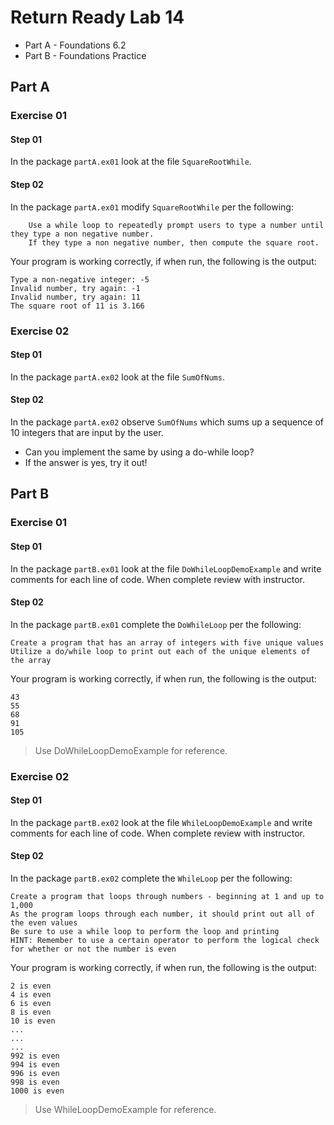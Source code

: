 # Return Ready Lab 14

* Part A - Foundations 6.2
* Part B - Foundations Practice

## Part A

### Exercise 01

#### Step 01

In the package `partA.ex01` look at the file `SquareRootWhile`.

#### Step 02

In the package `partA.ex01` modify `SquareRootWhile` per the following:

        Use a while loop to repeatedly prompt users to type a number until they type a non negative number. 
        If they type a non negative number, then compute the square root.

Your program is working correctly, if when run, the following is the output:
```
Type a non-negative integer: -5
Invalid number, try again: -1
Invalid number, try again: 11
The square root of 11 is 3.166
```

### Exercise 02

#### Step 01

In the package `partA.ex02` look at the file `SumOfNums`.

#### Step 02

In the package `partA.ex02` observe `SumOfNums` which sums up a
sequence of 10 integers that are input by the user.

* Can you implement the same by using a do-while loop?
* If the answer is yes, try it out!


## Part B

### Exercise 01

#### Step 01

In the package `partB.ex01` look at the file `DoWhileLoopDemoExample` and write comments for each line of code. When complete review with instructor.

#### Step 02

In the package `partB.ex01` complete the `DoWhileLoop` per the following:

    Create a program that has an array of integers with five unique values
    Utilize a do/while loop to print out each of the unique elements of the array

Your program is working correctly, if when run, the following is the output:
```
43
55
68
91
105
```

> Use DoWhileLoopDemoExample for reference.

### Exercise 02

#### Step 01

In the package `partB.ex02` look at the file `WhileLoopDemoExample` and write comments for each line of code. When complete review with instructor.

#### Step 02

In the package `partB.ex02` complete the `WhileLoop` per the following:

    Create a program that loops through numbers - beginning at 1 and up to 1,000
    As the program loops through each number, it should print out all of the even values
    Be sure to use a while loop to perform the loop and printing
    HINT: Remember to use a certain operator to perform the logical check for whether or not the number is even

Your program is working correctly, if when run, the following is the output:
```
2 is even
4 is even
6 is even
8 is even
10 is even
...
...
...
992 is even
994 is even
996 is even
998 is even
1000 is even
```

> Use WhileLoopDemoExample for reference.
